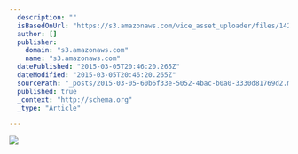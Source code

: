 ```yaml
---
  description: ""
  isBasedOnUrl: "https://s3.amazonaws.com/vice_asset_uploader/files/14230914871422278764_barbora_balkova_01.gif"
  author: []
  publisher: 
    domain: "s3.amazonaws.com"
    name: "s3.amazonaws.com"
  datePublished: "2015-03-05T20:46:20.265Z"
  dateModified: "2015-03-05T20:46:20.265Z"
  sourcePath: "_posts/2015-03-05-60b6f33e-5052-4bac-b0a0-3330d81769d2.md"
  published: true
  _context: "http://schema.org"
  _type: "Article"

---
```

![](https://s3.amazonaws.com/vice_asset_uploader/files/14230914871422278764_barbora_balkova_01.gif)